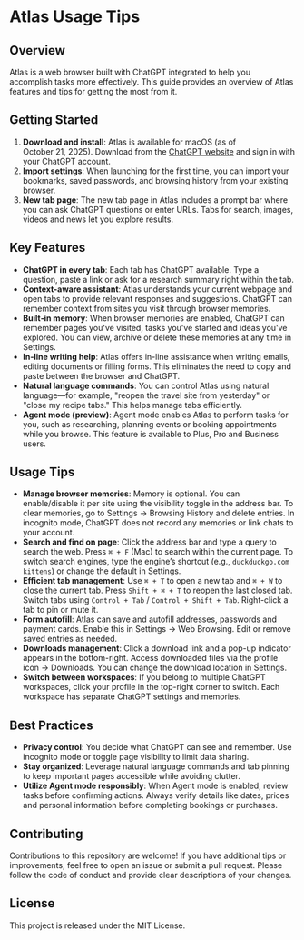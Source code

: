 # Atlas Usage Tips

## Overview
Atlas is a web browser built with ChatGPT integrated to help you accomplish tasks more effectively. This guide provides an overview of Atlas features and tips for getting the most from it.

## Getting Started
1. **Download and install**: Atlas is available for macOS (as of October 21, 2025). Download from the [ChatGPT website](https://chatgpt.com/atlas) and sign in with your ChatGPT account.
2. **Import settings**: When launching for the first time, you can import your bookmarks, saved passwords, and browsing history from your existing browser.
3. **New tab page**: The new tab page in Atlas includes a prompt bar where you can ask ChatGPT questions or enter URLs. Tabs for search, images, videos and news let you explore results.

## Key Features
- **ChatGPT in every tab**: Each tab has ChatGPT available. Type a question, paste a link or ask for a research summary right within the tab.
- **Context-aware assistant**: Atlas understands your current webpage and open tabs to provide relevant responses and suggestions. ChatGPT can remember context from sites you visit through browser memories.
- **Built‑in memory**: When browser memories are enabled, ChatGPT can remember pages you've visited, tasks you've started and ideas you've explored. You can view, archive or delete these memories at any time in Settings.
- **In-line writing help**: Atlas offers in-line assistance when writing emails, editing documents or filling forms. This eliminates the need to copy and paste between the browser and ChatGPT.
- **Natural language commands**: You can control Atlas using natural language—for example, "reopen the travel site from yesterday" or "close my recipe tabs." This helps manage tabs efficiently.
- **Agent mode (preview)**: Agent mode enables Atlas to perform tasks for you, such as researching, planning events or booking appointments while you browse. This feature is available to Plus, Pro and Business users.

## Usage Tips
- **Manage browser memories**: Memory is optional. You can enable/disable it per site using the visibility toggle in the address bar. To clear memories, go to Settings → Browsing History and delete entries. In incognito mode, ChatGPT does not record any memories or link chats to your account.
- **Search and find on page**: Click the address bar and type a query to search the web. Press `⌘ + F` (Mac) to search within the current page. To switch search engines, type the engine’s shortcut (e.g., `duckduckgo.com kittens`) or change the default in Settings.
- **Efficient tab management**: Use `⌘ + T` to open a new tab and `⌘ + W` to close the current tab. Press `Shift + ⌘ + T` to reopen the last closed tab. Switch tabs using `Control + Tab` / `Control + Shift + Tab`. Right-click a tab to pin or mute it.
- **Form autofill**: Atlas can save and autofill addresses, passwords and payment cards. Enable this in Settings → Web Browsing. Edit or remove saved entries as needed.
- **Downloads management**: Click a download link and a pop-up indicator appears in the bottom-right. Access downloaded files via the profile icon → Downloads. You can change the download location in Settings.
- **Switch between workspaces**: If you belong to multiple ChatGPT workspaces, click your profile in the top-right corner to switch. Each workspace has separate ChatGPT settings and memories.

## Best Practices
- **Privacy control**: You decide what ChatGPT can see and remember. Use incognito mode or toggle page visibility to limit data sharing.
- **Stay organized**: Leverage natural language commands and tab pinning to keep important pages accessible while avoiding clutter.
- **Utilize Agent mode responsibly**: When Agent mode is enabled, review tasks before confirming actions. Always verify details like dates, prices and personal information before completing bookings or purchases.

## Contributing
Contributions to this repository are welcome! If you have additional tips or improvements, feel free to open an issue or submit a pull request. Please follow the code of conduct and provide clear descriptions of your changes.

## License
This project is released under the MIT License.
